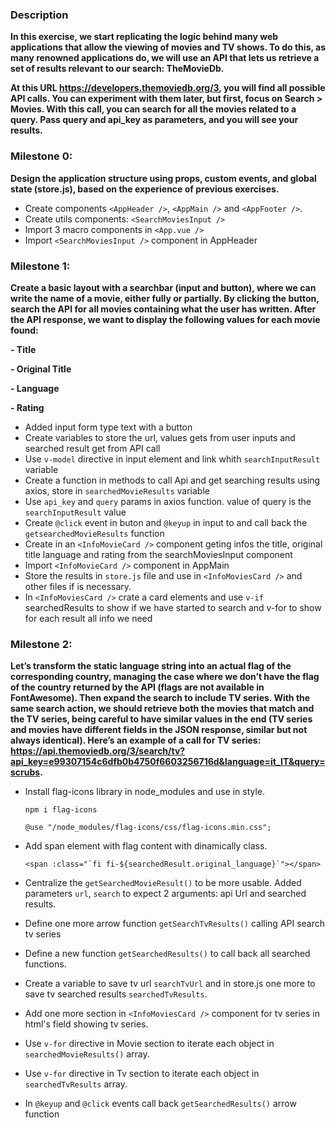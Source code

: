 ### Description
**In this exercise, we start replicating the logic behind many web applications that allow the viewing of movies and TV shows.
To do this, as many renowned applications do, we will use an API that lets us retrieve a set of results relevant to our search: TheMovieDb.**

**At this URL https://developers.themoviedb.org/3, you will find all possible API calls.
You can experiment with them later, but first, focus on Search > Movies.
With this call, you can search for all the movies related to a query. Pass query and api_key as parameters, and you will see your results.**

### Milestone 0:
**Design the application structure using props, custom events, and global state (store.js), based on the experience of previous exercises.**
- Create components `<AppHeader />`, `<AppMain />`  and `<AppFooter />`.
- Create utils components: `<SearchMoviesInput />`
- Import 3 macro components in `<App.vue />`
- Import `<SearchMoviesInput />` component in AppHeader

### Milestone 1:
**Create a basic layout with a searchbar (input and button), where we can write the name of a movie, either fully or partially.
By clicking the button, search the API for all movies containing what the user has written.
After the API response, we want to display the following values for each movie found:**

**- Title**

**- Original Title**

**- Language**

**- Rating**

- Added input form type text with a button
- Create variables to store the url, values gets from user inputs and searched result get from API call
- Use `v-model` directive in input element and link whith  `searchInputResult` variable
- Create a function in methods to call Api and get searching results using axios, store in `searchedMovieResults` variable
- Use `api_key` and `query` params in axios function. value of query is the `searchInputResult` value
- Create `@click` event in buton and `@keyup` in input to and call back the `getsearchedMovieResults` function
- Create in an `<InfoMovieCard />` component geting infos the title, original title language and rating from the searchMoviesInput component
- Import `<InfoMovieCard />` component in AppMain
- Store the results in `store.js` file and use in `<InfoMoviesCard />` and other files if is necessary.
- In `<InfoMoviesCard />` crate a card elements and use `v-if` searchedResults to show if we have started to search and v-for to show for each result all info we need

### Milestone 2:
**Let’s transform the static language string into an actual flag of the corresponding country, managing the case where we don’t have the flag of the country returned by the API (flags are not available in FontAwesome).
Then expand the search to include TV series. With the same search action, we should retrieve both the movies that match and the TV series, being careful to have similar values in the end (TV series and movies have different fields in the JSON response, similar but not always identical).
Here’s an example of a call for TV series:
https://api.themoviedb.org/3/search/tv?api_key=e99307154c6dfb0b4750f6603256716d&language=it_IT&query=scrubs.**

- Install flag-icons library in node_modules and use in style.

    `npm i flag-icons`

    `@use "/node_modules/flag-icons/css/flag-icons.min.css";`

- Add span element with flag content with dinamically class.

    ``` <span :class="`fi fi-${searchedResult.original_language}`"></span> ```

- Centralize the `getSearchedMovieResult()` to be more usable. Added parameters `url`, `search` to expect 2 arguments: api Url and searched results.
- Define one more arrow function `getSearchTvResults()` calling API search tv series
- Define a new function `getSearchedResults()` to call back all searched functions.
- Create a variable to save tv url `searchTvUrl` and in store.js one more to save tv searched results `searchedTvResults`.
- Add one more section in `<InfoMoviesCard />` component for tv series in html's field showing tv series.
- Use `v-for` directive in Movie section to iterate each object in `searchedMovieResults()` array.
- Use `v-for` directive in Tv section to iterate each object in `searchedTvResults` array.
- In `@keyup` and `@click` events call back `getSearchedResults()` arrow function

